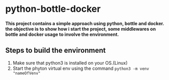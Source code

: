 # python-bottle-docker

#### This project contains a simple approach using python, bottle and docker. the objective is to show how i start the project, some middlewares on bottle and docker usage to involve the environment.

## Steps to build the environment

1. Make sure that python3 is installed on your OS.(Linux)
2. Start the phyton virtual env using the command `python3 -m venv "nameOfVenv"`





